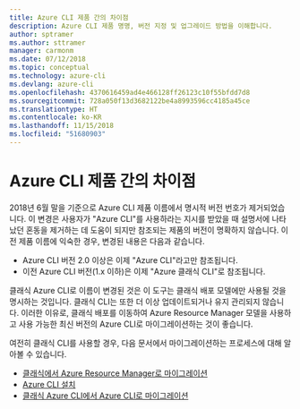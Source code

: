 ```yaml
---
title: Azure CLI 제품 간의 차이점
description: Azure CLI 제품 명명, 버전 지정 및 업그레이드 방법을 이해합니다.
author: sptramer
ms.author: sttramer
manager: carmonm
ms.date: 07/12/2018
ms.topic: conceptual
ms.technology: azure-cli
ms.devlang: azure-cli
ms.openlocfilehash: 4370616459ad4e466128ff26123c10f55bfdd7d8
ms.sourcegitcommit: 728a050f13d3682122be4a8993596cc4185a45ce
ms.translationtype: HT
ms.contentlocale: ko-KR
ms.lasthandoff: 11/15/2018
ms.locfileid: "51680903"
---
```

# <a name="differences-between-azure-cli-products"></a>Azure CLI 제품 간의 차이점

2018년 6월 말을 기준으로 Azure CLI 제품 이름에서 명시적 버전 번호가 제거되었습니다. 이 변경은 사용자가 "Azure CLI"를 사용하라는 지시를 받았을 때 설명서에 나타났던 혼동을 제거하는 데 도움이 되지만 참조되는 제품의 버전이 명확하지 않습니다. 이전 제품 이름에 익숙한 경우, 변경된 내용은 다음과 같습니다.

* Azure CLI 버전 2.0 이상은 이제 "Azure CLI"라고만 참조됩니다.
* 이전 Azure CLI 버전(1.x 이하)은 이제 "Azure 클래식 CLI"로 참조됩니다.

클래식 Azure CLI로 이름이 변경된 것은 이 도구는 클래식 배포 모델에만 사용될 것을 명시하는 것입니다. 클래식 CLI는 또한 더 이상 업데이트되거나 유지 관리되지 않습니다. 이러한 이유로, 클래식 배포를 이동하여 Azure Resource Manager 모델을 사용하고 사용 가능한 최신 버전의 Azure CLI로 마이그레이션하는 것이 좋습니다.

여전히 클래식 CLI를 사용할 경우, 다음 문서에서 마이그레이션하는 프로세스에 대해 알아볼 수 있습니다.

* [클래식에서 Azure Resource Manager로 마이그레이션](/azure/virtual-machines/linux/migration-classic-resource-manager-overview)
* [Azure CLI 설치](install-azure-cli.md)
* [클래식 Azure CLI에서 Azure CLI로 마이그레이션](https://github.com/Azure/azure-cli/blob/dev/doc/classic_cli_migration.md)

